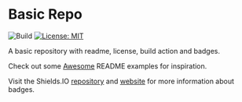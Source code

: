 # Basic Repo
![Build](https://github.com/hanley-org/basic-repo/actions/workflows/build.yml/badge.svg)
[![License: MIT](https://img.shields.io/badge/License-MIT-yellow.svg)](https://opensource.org/licenses/MIT)

A basic repository with readme, license, build action and badges.

Check out some [Awesome](https://github.com/matiassingers/awesome-readme) README examples for inspiration.

Visit the Shields.IO [repository](https://github.com/badges/shields) and [website](https://shields.io/) for more information about badges.
